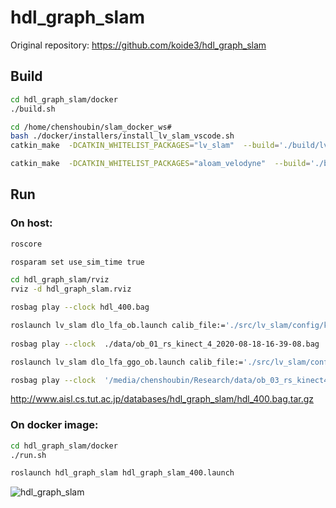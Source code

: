 # hdl_graph_slam

Original repository: https://github.com/koide3/hdl_graph_slam


## Build
```bash
cd hdl_graph_slam/docker
./build.sh

cd /home/chenshoubin/slam_docker_ws#
bash ./docker/installers/install_lv_slam_vscode.sh
catkin_make  -DCATKIN_WHITELIST_PACKAGES="lv_slam"  --build='./build/lv_slam'  - DCATKIN_DEVEL_PREFIX=./devel -DCMAKE_INSTALL_PREFIX=./install

catkin_make  -DCATKIN_WHITELIST_PACKAGES="aloam_velodyne"  --build='./build/A-LOAM'  - DCATKIN_DEVEL_PREFIX=./devel -DCMAKE_INSTALL_PREFIX=./install
```

## Run

### On host:
```bash
roscore
```

```bash
rosparam set use_sim_time true

cd hdl_graph_slam/rviz
rviz -d hdl_graph_slam.rviz
```

```bash
rosbag play --clock hdl_400.bag

roslaunch lv_slam dlo_lfa_ob.launch calib_file:='./src/lv_slam/config/kylin_calib/calib.txt'   odom_file:='/home/chenshoubin/data/ob_lv_dlo_lfa/dlo_lfa_global/data/ob_01_odom.txt'    seq:=o1  lfa_output_path:='/home/chenshoubin/data/ob_lv_dlo_lfa'
    
rosbag play --clock  ./data/ob_01_rs_kinect_4_2020-08-18-16-39-08.bag    /rslidar_points:=/velodyne_points    -r 1.0

roslaunch lv_slam dlo_lfa_ggo_ob.launch calib_file:='./src/lv_slam/config/kylin_calib/calib.txt'    odom_file:='/home/chenshoubin/data/ob_lv_dlo_lfa_ggo/dlo_lfa_global/data/ob_03_odom.txt'    seq:=o3  lfa_output_path:='/home/chenshoubin/data/ob_lv_dlo_lfa_ggo' img_topic:=/ns0/rgb/image_rect_color

rosbag play --clock  '/media/chenshoubin/Research/data/ob_03_rs_kinect4_rect_rgbd_2020-10-27-15-36-09.bag'     /rslidar_points:=/velodyne_points    -r 1.0
```
http://www.aisl.cs.tut.ac.jp/databases/hdl_graph_slam/hdl_400.bag.tar.gz

### On docker image:
```bash
cd hdl_graph_slam/docker
./run.sh

roslaunch hdl_graph_slam hdl_graph_slam_400.launch
```


![hdl_graph_slam](https://user-images.githubusercontent.com/31344317/98347836-4fed5a00-205b-11eb-931c-158f6cd056bf.gif)
